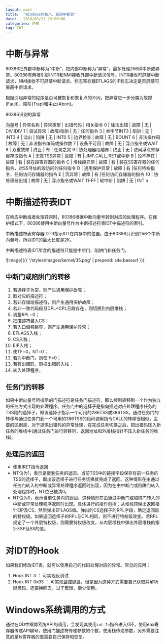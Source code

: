 ```yaml
---
layout: post
title:  "Windows内核八、系统中断表"
date:   2018/09/21 23:00:00
categories: 内核
tag: IDT
---
```


# 中断与异常

80386把外部中断称为“中断”，把内部中断称为“异常”，最多处理256种中断或异常。80386有两根引脚INTR和NMI接收外部中断请求信号。INTR接收可屏蔽中断请求，NMI接收不可屏蔽中断请求。标志寄存器EFLAGS的IF标志决定是否屏蔽可屏蔽中断请求。

根据引起异常的程序是否可被恢复和恢复点的不同，把异常进一步分类为故障(Fault)、陷阱(Trap)和中止(Abort)。

80386识别的异常

向量号 | 异常名称 | 异常类型 | 出错代码 | 相关指令
0 | 除法出错 | 故障 | 无 | DIV,IDIV
1 | 调试异常 | 故障/陷阱 | 无 | 任何指令
3 | 单字节INT3 | 陷阱 | 无 | INT3
4 | 溢出 | 陷阱 | 无 | INT0
5 | 边界检查 | 故障 | 无 | BOUNT
6 | 非法操作码 | 故障 | 无 | 非法指令编码或操作数
7 | 设备不可用 | 故障 | 无 | 浮点指令或WAIT
8 | 双重故障 | 终止 | 有 | 任何之灵
9 | 协处理器段越界 | 终止 | 无 | 访问浮点寄存器存取指令
A | 无效TSS异常 | 故障 | 有 | JMP,CALL,IRET或中断
B | 段不存在 | 故障 | 有 | 装在段寄存器的指令
C | 堆栈段异常 | 故障 | 有 | 装在SS寄存器的任何指令，对SS寻址的段访问的任何指令
D | 通用保护异常 | 故障 | 有 |任何特权指令，任何访问存储器的指令
E | 页异常 | 故障 | 有 |任何访问存储器的指令
10 | 协处理器出错 | 故障 | 无 | 浮点指令或WAIT
11-FF | 软中断 | 陷阱 | 无 | INT n

# 中断描述符表IDT

在响应中断或者处理异常时，80386根据中断向量号转到对应的处理程序。在保护模式下，80386使用中断向量号作为中断描述符表IDT中描述符的索引。

中断描述符表寄存器IDTR指示IDT在内存中的位置。由于80386只识别256个中断向量号，所以IDT的最大长度是2K。

中断描述符表IDT所含的描述符只能是中断门、陷阱门和任务门。

![image]({{ '/styles/images/kernel/35.png' | prepend: site.baseurl }})

## 中断门或陷阱门的转移

1. 若选择子为空，则产生通用保护故障；
2. 取对应的描述符；
3. 若非存储段描述符，则产生通用保护故障；
4. 若非一致代码段且DPL<CPL且段存在，则切换到内层堆栈；
5. 调整RPL=0；
6. 把描述符装入CS；
7. 若入口偏移越界，则产生通用保护异常；
8. EFLAGS入栈；
9. CS入栈；
10. EIP入栈；
11. 使TF=0，NT=0；
12. 若为中断门，则使IF=0；
13. 若有出错码，则把出错码入栈；
14. 转入处理程序。

## 任务门的转移

如果中断向量号所指示的门描述符是任务门描述符，那么控制转移到一个作为独立的任务方式出现的处理程序。任务门中的选择子是指向描述对应处理程序任务的TSS段的选择子，即该选择子指示一个可用的286TSS或386TSS。通过任务门的转移与通过任务门到一个可用的386TSS的段间调用指令CALL的转移很相似，主要的区别是，对于提供出错码的异常处理，在完成任务切换之后，把出错码压入新任务的堆栈中(通过任务门进行转移时，返回地址和外层栈指针不压入新任务的堆栈)。 

## 处理后的返回

* 使用IRET指令返回
* NT位为1，表示是嵌套任务的返回。当前TSS中的链接字段保存有前一任务的TSS的选择子，取出该选择子进行任务切换就完成了返回。这种情形在由通过任务门转入的中断或异常处理程序返回时出现，因为在由中断门或陷阱门转入处理程序时，NT位已被清0。
* NT位为0，表示当前任务内的返回。这种情形在由通过中断门或陷阱门转入的中断或异常处理程序返回时出现。具体进行的操作包括：从堆栈顶弹出返回指针EIP及CS，然后弹出EFLAGS值。弹出的CS选择子的RPL字段，确定返回后的特权级。如果返回选择子的RPL与CPL相同，则不进行特权级改变。若RPL规定了一个外层特权级，则需要特权级改变，从内层堆栈中弹出外层堆栈的指针ESP及SS的值。

# 对IDT的Hook

如果我们修改IDT表，就可以使用自己的代码处理对应的异常。常见的应用：

1. Hook INT 3 ： 可实现反调试
2. Hook INT 0x93 ： 可实现监控键盘，但是因为这种方式需要自己获取并解析键盘码，还要换回去，过于繁琐，很少使用。

# Windows系统调用的方式

通过在OD中跟踪系统API的调用，会发现其使用`int 2e`指令进入0环，使用eax寄存器传递API编号，使用门描述符传递参数的个数，使用栈传递参数，另外需要注意的是fs寄存器的值需要自己保存和恢复。